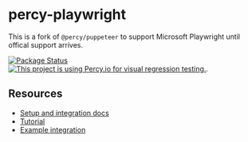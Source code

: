 # percy-playwright

This is a fork of `@percy/puppeteer` to support Microsoft Playwright until offical support arrives. 

[![Package Status](https://img.shields.io/npm/v/percy-playwright.svg)](https://www.npmjs.com/package/percy-playwright) [![This project is using Percy.io for visual regression testing.](https://percy.io/static/images/percy-badge.svg)](https://percy.io/roketworkts/percy-playwright).

## Resources

* [Setup and integration docs](https://docs.percy.io/docs/puppeteer)
* [Tutorial](https://docs.percy.io/docs/puppeteer-tutorial)
* [Example integration](https://github.com/percy/example-percy-puppeteer)
